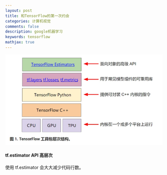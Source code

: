 ```yaml
---
layout: post
title: 和TensorFlow的第一次约会
categories: 计算机视觉
comments: false
description: google机器学习
keywords: tensorflow
mathjax: true
---
```



![](/images/blog/2018-03-19-19-30-03.jpg)

#### tf.estimator API 高层次
使用 tf.estimator 会大大减少代码行数。